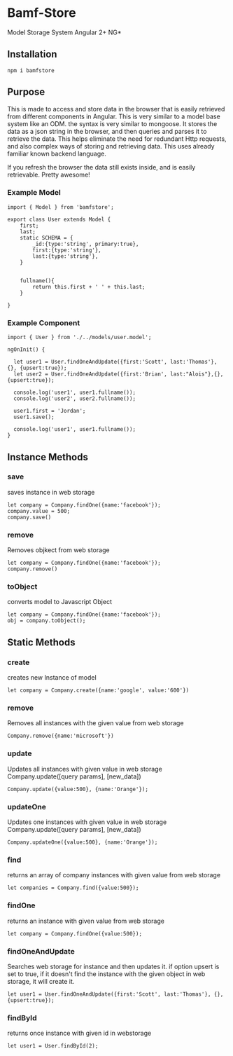# Bamf-Store
Model Storage System Angular 2+ NG*

## Installation
```
npm i bamfstore
```

## Purpose
This is made to access and store data in the browser that is easily retrieved from different components in Angular. This is very similar to a model base system like an ODM. the syntax is very similar to mongoose.
It stores the data as a json string in the browser, and then queries and parses it to retrieve the data. This helps eliminate the need for redundant Http requests, and also complex ways of storing and retrieving data.
This uses already familiar known backend language. 

If you refresh the browser the data still exists inside, and is easily retrievable. Pretty awesome!

### Example Model
```
import { Model } from 'bamfstore';

export class User extends Model {
    first;
    last;
    static SCHEMA = {
        _id:{type:'string', primary:true},
        first:{type:'string'},
        last:{type:'string'},
    }


    fullname(){
        return this.first + ' ' + this.last;
    }

}
```

### Example Component
```
import { User } from './../models/user.model';

ngOnInit() {

  let user1 = User.findOneAndUpdate({first:'Scott', last:'Thomas'}, {}, {upsert:true});
  let user2 = User.findOneAndUpdate({first:'Brian', last:"Alois"},{}, {upsert:true});

  console.log('user1', user1.fullname());
  console.log('user2', user2.fullname());

  user1.first = 'Jordan';
  user1.save();

  console.log('user1', user1.fullname());
}
```

## Instance Methods
### save
saves instance in web storage
```
let company = Company.findOne({name:'facebook'});
company.value = 500;
company.save()
```
### remove
Removes objkect from web storage
```
let company = Company.findOne({name:'facebook'});
company.remove()
```
### toObject
converts model to Javascript Object
```
let company = Company.findOne({name:'facebook'});
obj = company.toObject();
```
## Static Methods
### create
creates new Instance of model
```
let company = Company.create({name:'google', value:'600'})
```
### remove
Removes all instances with the given value from web storage
```
Company.remove({name:'microsoft'})
```
### update
Updates all instances with given value in web storage
Company.update([query params], [new_data])
```
Company.update({value:500}, {name:'Orange'});
```
### updateOne
Updates one instances with given value in web storage
Company.update([query params], [new_data])
```
Company.updateOne({value:500}, {name:'Orange'});
```
### find
returns an array of company instances with given value from web storage
```
let companies = Company.find({value:500});
```
### findOne
returns an instance with given value from web storage
```
let company = Company.findOne({value:500});
```
### findOneAndUpdate
Searches web storage for instance and then updates it. if option upsert is set to true, if it doesn't find the instance with the given object in web storage, it will create it.
```
let user1 = User.findOneAndUpdate({first:'Scott', last:'Thomas'}, {}, {upsert:true});
```
### findById
returns once instance with given id in webstorage
```
let user1 = User.findById(2);
```

